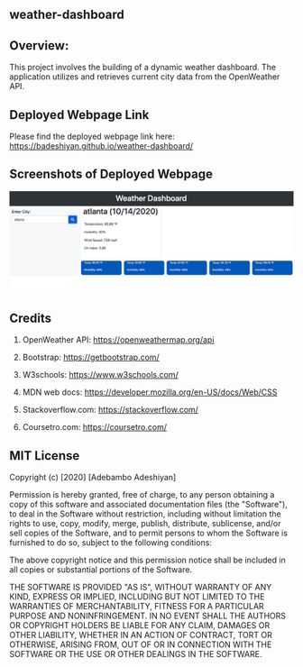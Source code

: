 ## weather-dashboard

## Overview:

This project involves the building of a dynamic weather dashboard. The application utilizes and retrieves current city data from the OpenWeather API.

## Deployed Webpage Link

Please find the deployed webpage link here: https://badeshiyan.github.io/weather-dashboard/

## Screenshots of Deployed Webpage

![Adeshiyan Weather Dashboard](./Assets/weatherdashboard.png)

## Credits

1. OpenWeather API: https://openweathermap.org/api

2. Bootstrap: https://getbootstrap.com/

3. W3schools: https://www.w3schools.com/

4. MDN web docs: https://developer.mozilla.org/en-US/docs/Web/CSS

5. Stackoverflow.com: https://stackoverflow.com/

6. Coursetro.com: https://coursetro.com/

## MIT License

Copyright (c) [2020] [Adebambo Adeshiyan]

Permission is hereby granted, free of charge, to any person obtaining a copy
of this software and associated documentation files (the "Software"), to deal
in the Software without restriction, including without limitation the rights
to use, copy, modify, merge, publish, distribute, sublicense, and/or sell
copies of the Software, and to permit persons to whom the Software is
furnished to do so, subject to the following conditions:

The above copyright notice and this permission notice shall be included in all
copies or substantial portions of the Software.

THE SOFTWARE IS PROVIDED "AS IS", WITHOUT WARRANTY OF ANY KIND, EXPRESS OR
IMPLIED, INCLUDING BUT NOT LIMITED TO THE WARRANTIES OF MERCHANTABILITY,
FITNESS FOR A PARTICULAR PURPOSE AND NONINFRINGEMENT. IN NO EVENT SHALL THE
AUTHORS OR COPYRIGHT HOLDERS BE LIABLE FOR ANY CLAIM, DAMAGES OR OTHER
LIABILITY, WHETHER IN AN ACTION OF CONTRACT, TORT OR OTHERWISE, ARISING FROM,
OUT OF OR IN CONNECTION WITH THE SOFTWARE OR THE USE OR OTHER DEALINGS IN THE
SOFTWARE.
